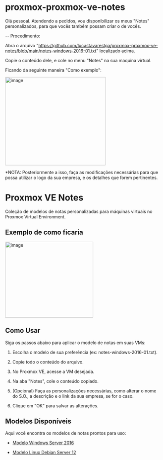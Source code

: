 # proxmox-proxmox-ve-notes
Olá pessoal. Atendendo a pedidos, vou disponibilizar os meus "Notes" personalizados, para que vocês também possam criar o de vocês. 

--
Procedimento:

Abra o arquivo "https://github.com/lucastavarestga/proxmox-proxmox-ve-notes/blob/main/notes-windows-2016-01.txt" localizado acima.

Copie o conteúdo dele, e cole no menu "Notes" na sua maquina virtual.

Ficando da seguinte maneira "Como exemplo":

<img width="324" height="284" alt="image" src="https://github.com/user-attachments/assets/883f0a75-3923-4d31-a44d-4e034035ce2b" />

*NOTA: Posteriormente a isso, faça as modificações necessárias para que possa utilizar o logo da sua empresa, e os detalhes que forem pertinentes.

# Proxmox VE Notes

Coleção de modelos de notas personalizadas para máquinas virtuais no Proxmox Virtual Environment.

## Exemplo de como ficaria

<img width="284" height="244" alt="image" src="https://github.com/user-attachments/assets/883f0a75-3923-4d31-a44d-4e034035ce2b" />

## Como Usar

Siga os passos abaixo para aplicar o modelo de notas em suas VMs:

1. Escolha o modelo de sua preferência (ex: notes-windows-2016-01.txt).

2. Copie todo o conteúdo do arquivo.

3. No Proxmox VE, acesse a VM desejada.

4. Na aba "Notes", cole o conteúdo copiado.

5. (Opcional) Faça as personalizações necessárias, como alterar o nome do S.O., a descrição e o link da sua empresa, se for o caso.

6. Clique em "OK" para salvar as alterações.

## Modelos Disponíveis

Aqui você encontra os modelos de notas prontos para uso:

* [Modelo Windows Server 2016](https://github.com/lucastavarestga/proxmox-proxmox-ve-notes/blob/main/notes-windows-2016-01.txt)

* [Modelo Linux Debian Server 12](link-para-futuro-modelo)




